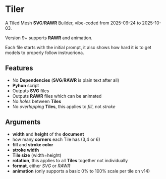 # Tiler
A Tiled Mesh **SVG**/**RAWR** Builder, vibe-coded from 2025-09-24 to 2025-10-03.

Version 9+ supports **RAWR** and animation.

Each file starts with the initial prompt, it also shows how hard it is to get models to properly follow instrucriona.

## Features
- No **Dependencies** (**SVG**/**RAWR** is plain text after all)
- **Pyhon** script
- Outputs **SVG** files
- Outputs **RAWR** files which can be animated
- No *holes* between **Tiles**
- No *overlapping* **Tiles**, this applies to *fill*, not *stroke*

## Arguments
- **width** and **height** of the **document**
- how many **corners** each Tile has (3,4 or 6)
- **fill** and **stroke color**
- **stroke width**
- **Tile size** (width=height)
- **rotation**, this applies to all **Tiles** together not individually
- **format**, either *SVG* or *RAWR*
- **animation** (only supports a basic 0% to 100% scale per tile on v14)
